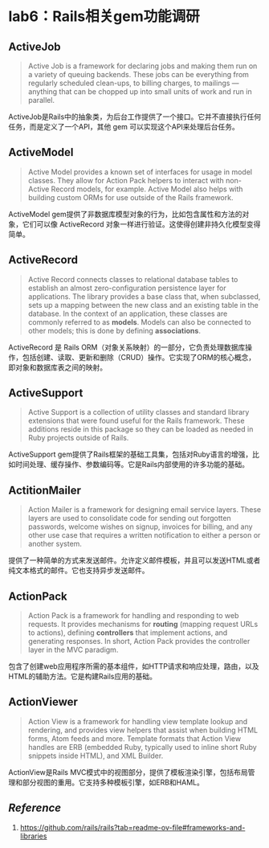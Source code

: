 # lab6：Rails相关gem功能调研

## ActiveJob

>   Active Job is a framework for declaring jobs and making them run on a variety of queuing backends. These jobs can be everything from regularly scheduled clean-ups, to billing charges, to mailings — anything that can be chopped up into small units of work and run in parallel.

ActiveJob是Rails中的抽象类，为后台工作提供了一个接口。它并不直接执行任何任务，而是定义了一个API，其他 gem 可以实现这个API来处理后台任务。

## ActiveModel

>   Active Model provides a known set of interfaces for usage in model classes. They allow for Action Pack helpers to interact with non-Active Record models, for example. Active Model also helps with building custom ORMs for use outside of the Rails framework.

ActiveModel gem提供了非数据库模型对象的行为，比如包含属性和方法的对象，它们可以像 ActiveRecord 对象一样进行验证。这使得创建非持久化模型变得简单。

## ActiveRecord

>   Active Record connects classes to relational database tables to establish an almost zero-configuration persistence layer for applications. The library provides a base class that, when subclassed, sets up a mapping between the new class and an existing table in the database. In the context of an application, these classes are commonly referred to as **models**. Models can also be connected to other models; this is done by defining **associations**.

ActiveRecord 是 Rails ORM（对象关系映射）的一部分，它负责处理数据库操作，包括创建、读取、更新和删除（CRUD）操作。它实现了ORM的核心概念，即对象和数据库表之间的映射。

## ActiveSupport

>   Active Support is a collection of utility classes and standard library extensions that were found useful for the Rails framework. These additions reside in this package so they can be loaded as needed in Ruby projects outside of Rails.

 ActiveSupport gem提供了Rails框架的基础工具集，包括对Ruby语言的增强，比如时间处理、缓存操作、参数编码等。它是Rails内部使用的许多功能的基础。

## ActitionMailer

>   Action Mailer is a framework for designing email service layers. These layers are used to consolidate code for sending out forgotten passwords, welcome wishes on signup, invoices for billing, and any other use case that requires a written notification to either a person or another system.

提供了一种简单的方式来发送邮件。允许定义邮件模板，并且可以发送HTML或者纯文本格式的邮件。它也支持异步发送邮件。

## ActionPack

>   Action Pack is a framework for handling and responding to web requests. It provides mechanisms for **routing** (mapping request URLs to actions), defining **controllers** that implement actions, and generating responses. In short, Action Pack provides the controller layer in the MVC paradigm.

包含了创建web应用程序所需的基本组件，如HTTP请求和响应处理，路由，以及HTML的辅助方法。它是构建Rails应用的基础。

## ActionViewer

>   Action View is a framework for handling view template lookup and rendering, and provides view helpers that assist when building HTML forms, Atom feeds and more. Template formats that Action View handles are ERB (embedded Ruby, typically used to inline short Ruby snippets inside HTML), and XML Builder.

ActionView是Rails MVC模式中的视图部分，提供了模板渲染引擎，包括布局管理和部分视图的重用。它支持多种模板引擎，如ERB和HAML。

## *Reference*

1.   https://github.com/rails/rails?tab=readme-ov-file#frameworks-and-libraries